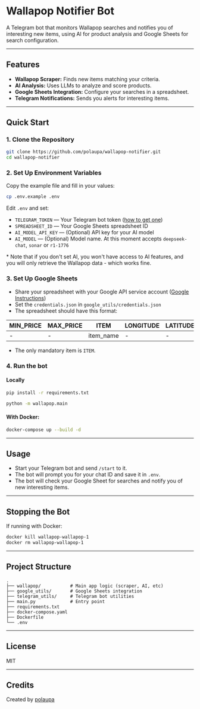 # Wallapop Notifier Bot

A Telegram bot that monitors Wallapop searches and notifies you of interesting new items, using AI for product analysis and Google Sheets for search configuration.

---

## Features

- **Wallapop Scraper:** Finds new items matching your criteria.
- **AI Analysis:** Uses LLMs to analyze and score products.
- **Google Sheets Integration:** Configure your searches in a spreadsheet.
- **Telegram Notifications:** Sends you alerts for interesting items.

---

## Quick Start

### 1. Clone the Repository

```bash
git clone https://github.com/polaupa/wallapop-notifier.git
cd wallapop-notifier
```

### 2. Set Up Environment Variables

Copy the example file and fill in your values:

```bash
cp .env.example .env
```

Edit `.env` and set:

- `TELEGRAM_TOKEN` — Your Telegram bot token ([how to get one](https://core.telegram.org/bots/tutorial))
- `SPREADSHEET_ID` — Your Google Sheets spreadsheet ID
- `AI_MODEL_API_KEY` — (Optional) API key for your AI model
- `AI_MODEL` — (Optional) Model name. At this moment accepts `deepseek-chat`, `sonar` or `r1-1776`

\* Note that if you don't set AI, you won't have access to AI features, and you will only retrieve the Wallapop data - which works fine. 

### 3. Set Up Google Sheets

- Share your spreadsheet with your Google API service account ([Google Instructions](https://developers.google.com/workspace/guides/create-credentials?hl=es-419))
- Set the `credentials.json` in `google_utils/credentials.json` 
- The spreadsheet should have this format:
  
| MIN_PRICE | MAX_PRICE | ITEM      | LONGITUDE | LATITUDE | DISTANCE |
|-----------|-----------|-----------|-----------|----------|----------|
| -         | -         | item_name | -         | -        | -        |
- The only mandatory item is `ITEM`.

### 4. Run the bot

#### Locally

```bash
pip install -r requirements.txt
```

```bash
python -m wallapop.main
```

#### With Docker:

```bash
docker-compose up --build -d
```

---

## Usage

- Start your Telegram bot and send `/start` to it.
- The bot will prompt you for your chat ID and save it in `.env`.
- The bot will check your Google Sheet for searches and notify you of new interesting items.

---

## Stopping the Bot

If running with Docker:

```bash
docker kill wallapop-wallapop-1
docker rm wallapop-wallapop-1
```

---

## Project Structure

```
.
├── wallapop/           # Main app logic (scraper, AI, etc)
├── google_utils/       # Google Sheets integration
├── telegram_utils/     # Telegram bot utilities
├── main.py             # Entry point
├── requirements.txt
├── docker-compose.yaml
├── Dockerfile
└── .env
```

---

## License

MIT

---

## Credits

Created by [polaupa](https://github.com/polaupa)
